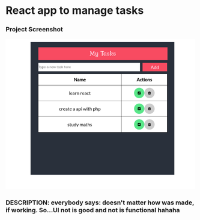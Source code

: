 # React app to manage tasks

### Project Screenshot
![Project Screenshot](screenshot.png)

### DESCRIPTION: everybody says: doesn't matter how was made, if working. So...UI not is good and not is functional hahaha